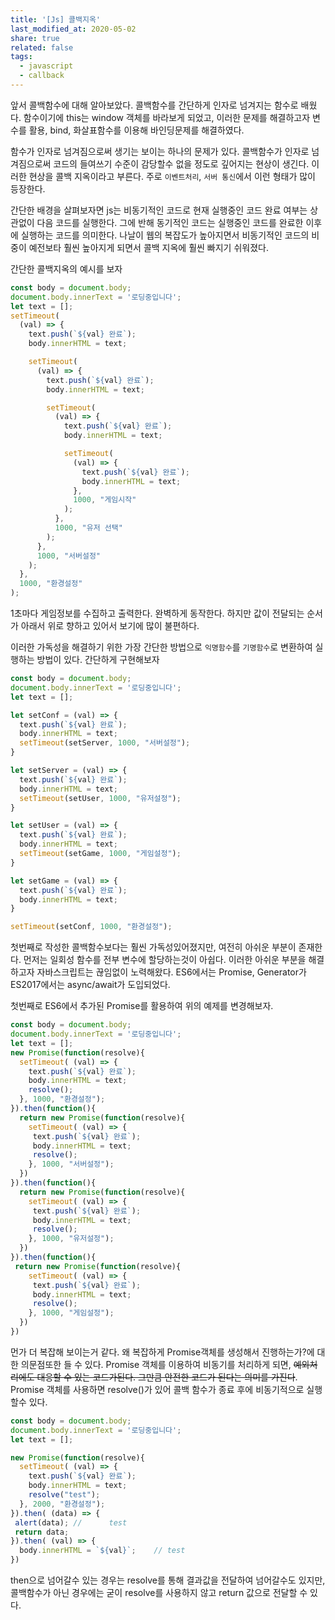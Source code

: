 ```yaml
---
title: '[Js] 콜백지옥'
last_modified_at: 2020-05-02
share: true
related: false
tags:
  - javascript
  - callback
---
```


앞서 콜백함수에 대해 알아보았다. 콜백함수를 간단하게 인자로 넘겨지는 함수로 배웠다.
함수이기에 this는 window 객체를 바라보게 되었고, 이러한 문제를 해결하고자
변수를 활용, bind, 화살표함수를 이용해 바인딩문제를 해결하였다.

함수가 인자로 넘겨짐으로써 생기는 보이는 하나의 문제가 있다.
콜백함수가 인자로 넘겨짐으로써 코드의 들여쓰기 수준이 감당할수 없을 정도로 깊어지는 현상이 생긴다.
이러한 현상을 콜백 지옥이라고 부른다. 주로 `이벤트처리`, `서버 통신`에서 이런 형태가 많이 등장한다.

간단한 배경을 살펴보자면 js는 비동기적인 코드로 현재 실행중인 코드 완료 여부는 상관없이 다음 코드를 실행한다.
그에 반해 동기적인 코드는 실행중인 코드를 완료한 이후에 실행하는 코드를 의미한다. 나날이 웹의 복잡도가
높아지면서 비동기적인 코드의 비중이 예전보타 훨씬 높아지게 되면서 콜백 지옥에 훨씬 빠지기 쉬워졌다.

간단한 콜백지옥의 예시를 보자

```javascript
const body = document.body;
document.body.innerText = '로딩중입니다';
let text = [];
setTimeout(
  (val) => {
    text.push(`${val} 완료`);
    body.innerHTML = text;

    setTimeout(
      (val) => {
        text.push(`${val} 완료`);
        body.innerHTML = text;

        setTimeout(
          (val) => {
            text.push(`${val} 완료`);
            body.innerHTML = text;

            setTimeout(
              (val) => {
                text.push(`${val} 완료`);
                body.innerHTML = text;
              },
              1000, "게임시작"
            );
          },
          1000, "유저 선택"
        );
      },
      1000, "서버설정"
    );
  },
  1000, "환경설정"
);
```

1초마다 게임정보를 수집하고 출력한다. 완벽하게 동작한다.
하지만 값이 전달되는 순서가 아래서 위로 향하고 있어서 보기에 많이 불편하다.

이러한 가독성을 해결하기 위한 가장 간단한 방법으로 `익명함수`를 `기명함수`로 변환하여
실행하는 방법이 있다. 간단하게 구현해보자 

```javascript
const body = document.body;
document.body.innerText = '로딩중입니다';
let text = [];

let setConf = (val) => {
  text.push(`${val} 완료`);
  body.innerHTML = text;
  setTimeout(setServer, 1000, "서버설정");
}

let setServer = (val) => {
  text.push(`${val} 완료`);
  body.innerHTML = text;
  setTimeout(setUser, 1000, "유저설정");
}

let setUser = (val) => {
  text.push(`${val} 완료`);
  body.innerHTML = text;
  setTimeout(setGame, 1000, "게임설정");
}

let setGame = (val) => {
  text.push(`${val} 완료`);
  body.innerHTML = text;
}

setTimeout(setConf, 1000, "환경설정");
```

첫번째로 작성한 콜백함수보다는 훨씬 가독성있어졌지만, 여전히 아쉬운 부분이 존재한다. 
먼저는 일회성 함수를 전부 변수에 할당하는것이 아쉽다. 이러한 아쉬운 부분을 해결하고자 
자바스크립트는 끊임없이 노력해왔다. ES6에서는 Promise, Generator가 ES2017에서는 async/await가
도입되었다. 

첫번째로 ES6에서 추가된 Promise를 활용하여 위의 예제를 변경해보자. 

```javascript
const body = document.body;
document.body.innerText = '로딩중입니다';
let text = [];
new Promise(function(resolve){
  setTimeout( (val) => {
    text.push(`${val} 완료`);
    body.innerHTML = text;
    resolve();
  }, 1000, "환경설정");
}).then(function(){
  return new Promise(function(resolve){
    setTimeout( (val) => {
     text.push(`${val} 완료`);
     body.innerHTML = text;
     resolve();
    }, 1000, "서버설정");
  })
}).then(function(){
  return new Promise(function(resolve){
    setTimeout( (val) => {
     text.push(`${val} 완료`);
     body.innerHTML = text;
     resolve();
    }, 1000, "유저설정");
  })
}).then(function(){
 return new Promise(function(resolve){
    setTimeout( (val) => {
     text.push(`${val} 완료`);
     body.innerHTML = text;
     resolve();
    }, 1000, "게임설정");
  })
})
```
먼가 더 복잡해 보이는거 같다. 왜 복잡하게 Promise객체를 생성해서 진행하는가?에 대한
의문점또한 들 수 있다. Promise 객체를 이용하여 비동기를 처리하게 되면, ~~예외처리에도 대응할 수 있는 코드가된다. 그만큼 안전한 코드가 된다는 의미를 가진다~~. Promise 객체를 사용하면 resolve()가 있어 콜백 함수가 종료 후에 비동기적으로 실행할수 있다.

```js
const body = document.body;
document.body.innerText = '로딩중입니다';
let text = [];

new Promise(function(resolve){
  setTimeout( (val) => {
    text.push(`${val} 완료`);
    body.innerHTML = text;
    resolve("test");
  }, 2000, "환경설정");
}).then( (data) => {
 alert(data); //      test
 return data;   
}).then( (val) => {
  body.innerHTML = `${val}`;    // test
})
```

then으로 넘어갈수 있는 경우는 resolve를 통해 결과값을 전달하여 넘어갈수도 있지만, 
콜백함수가 아닌 경우에는 굳이 resolve를 사용하지 않고 return 값으로 전달할 수 있다. 